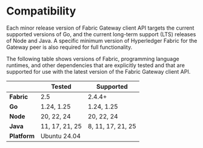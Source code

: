 # Compatibility

Each minor release version of Fabric Gateway client API targets the current supported versions of Go, and the current long-term support (LTS) releases of Node and Java. A specific minimum version of Hyperledger Fabric for the Gateway peer is also required for full functionality.

The following table shows versions of Fabric, programming language runtimes, and other dependencies that are explicitly tested and that are supported for use with the latest version of the Fabric Gateway client API.

|              | Tested         | Supported         |
| ------------ | -------------- | ----------------- |
| **Fabric**   | 2.5            | 2.4.4+            |
| **Go**       | 1.24, 1.25     | 1.24, 1.25        |
| **Node**     | 20, 22, 24     | 20, 22, 24        |
| **Java**     | 11, 17, 21, 25 | 8, 11, 17, 21, 25 |
| **Platform** | Ubuntu 24.04   |                   |
